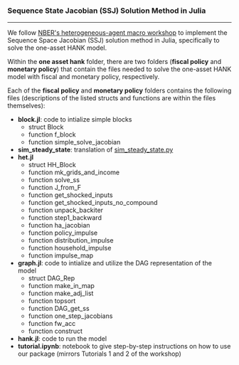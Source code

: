### Sequence State Jacobian (SSJ) Solution Method in Julia
---
We follow [NBER's heterogeneous-agent macro workshop](https://github.com/shade-econ/nber-workshop-2023) to implement the Sequence Space Jacobian (SSJ) solution method in Julia, specifically to solve the one-asset HANK model.

Within the **one asset hank** folder, there are two folders (**fiscal policy** and **monetary policy**) that contain the files needed to solve the one-asset HANK model with fiscal and monetary policy, respectively.

Each of the **fiscal policy** and **monetary policy** folders contains the following files (descriptions of the listed structs and functions are within the files themselves):
- **block.jl**: code to intialize simple blocks
  - struct Block
  - function f_block
  - function simple_solve_jacobian
- **sim_steady_state**: translation of [sim_steady_state.py](https://github.com/shade-econ/nber-workshop-2023/blob/main/Lectures/sim_steady_state.py) 
- **het.jl**
  - struct HH_Block
  - function mk_grids_and_income
  - function solve_ss
  - function J_from_F
  - function get_shocked_inputs
  - function get_shocked_inputs_no_compound
  - function unpack_backiter
  - function step1_backward
  - function ha_jacobian
  - function policy_impulse
  - function distribution_impulse
  - function household_impulse
  - function impulse_map
- **graph.jl**: code to intialize and utilize the DAG representation of the model
  - struct DAG_Rep
  - function make_in_map
  - function make_adj_list
  - function topsort
  - function DAG_get_ss
  - function one_step_jacobians
  - function fw_acc
  - function construct
- **hank.jl**: code to run the model
- **tutorial.ipynb**: notebook to give step-by-step instructions on how to use our package (mirrors Tutorials 1 and 2 of the workshop)
